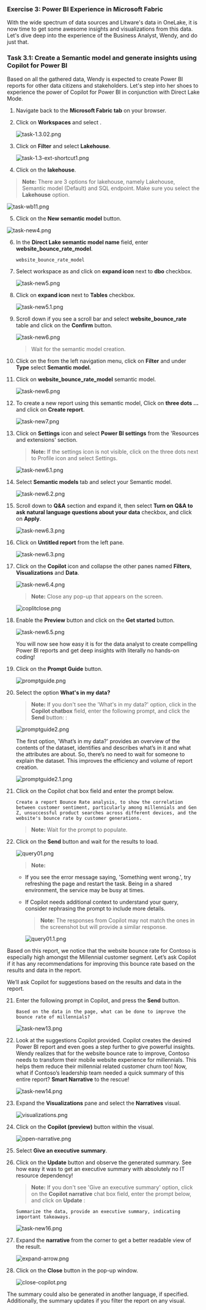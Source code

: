 
### Exercise 3: Power BI Experience in Microsoft Fabric

With the wide spectrum of data sources and Litware's data in OneLake, it is now time to get some awesome insights and visualizations from this data. Let's dive deep into the experience of the Business Analyst, Wendy, and do just that.
 
### Task 3.1: Create a Semantic model and generate insights using Copilot for Power BI

Based on all the gathered data, Wendy is expected to create Power BI reports for other data citizens and stakeholders. Let's step into her shoes to experience the power of Copilot for Power BI in conjunction with Direct Lake Mode.

1. Navigate back to the **Microsoft Fabric tab** on your browser.

2. Click on **Workspaces** and select **<inject key= "WorkspaceName" enableCopy="true"/>**.

   ![task-1.3.02.png](media/labMedia/task-1.3.02.png)

3. Click on **Filter** and select **Lakehouse**.

   ![task-1.3-ext-shortcut1.png](media/labMedia/task-1.3-ext-shortcut1.png)

4. Click on the **lakehouse**.

>**Note:** There are 3 options for lakehouse, namely Lakehouse, Semantic model (Default) and SQL endpoint. Make sure you select the **Lakehouse** option.

![task-wb11.png](media/labMedia/task-wb11.png)

5. Click on the **New semantic model** button. 

![task-new4.png](media/labMedia/task-new4.png)

6. In the **Direct Lake semantic model name** field, enter **website_bounce_rate_model**.

   ```BASH
   website_bounce_rate_model
   ```

8. Select workspace as **<inject key= "WorkspaceName" enableCopy="true"/>** and click on **expand icon** next to **dbo** checkbox.

   ![task-new5.png](media/labMedia/task-new5.png)

8. Click on **expand icon** next to **Tables** checkbox.

   ![task-new5.1.png](media/labMedia/task-new5.1.png)

9. Scroll down if you see a scroll bar and select **website_bounce_rate** table and click on the **Confirm** button. 

    ![task-new6.png](media/labMedia/task-new6.png)

   >Wait for the semantic model creation.

10. Click on the **<inject key= "WorkspaceName" enableCopy="true"/>** from the left navigation menu, click on **Filter** and under **Type** select **Semantic model.**

11. Click on **website_bounce_rate_model** semantic model.

    ![task-new6.png](media/labMedia/f56.png)

12. To create a new report using this semantic model, Click on **three dots ...** and click on **Create report**.

    ![task-new7.png](media/labMedia/f58.png)

11. Click on **Settings** icon and select **Power BI settings** from the 'Resources and extensions' section.

      >**Note:** If the settings icon is not visible, click on the three dots next to Profile icon and select Settings.


    ![task-new6.1.png](media/labMedia/task-new6.1.png)

12. Select **Semantic models** tab and select your Semantic model.

    ![task-new6.2.png](media/labMedia/task-new6.2.png)

13. Scroll down to **Q&A** section and expand it, then select **Turn on Q&A to ask natural language questions about your data** checkbox, and click on **Apply**.

    ![task-new6.3.png](media/labMedia/task-new6.3.png)

14. Click on **Untitled report** from the left pane.

    ![task-new6.3.png](media/labMedia/qna1.png)

15. Click on the **Copilot** icon and collapse the other panes named **Filters**, **Visualizations** and **Data**.

    ![task-new6.4.png](media/labMedia/task-new6.4.png)

    >**Note:** Close any pop-up that appears on the screen.

    ![coplitclose.png](media/labMedia/coplitclose.png)

16. Enable the **Preview** button and click on the **Get started** button.

    ![task-new6.5.png](media/labMedia/task-new6.5.png)

    You will now see how easy it is for the data analyst to create compelling Power BI reports and get deep insights with literally no hands-on coding!
	
17. Click on the **Prompt Guide** button.

    ![promptguide.png](media/labMedia/promptguide.png)  

18. Select the option **What's in my data?**

    > **Note:** If you don't see the 'What's in my data?' option, click in the **Copilot chatbox** field, enter the following prompt, and click the **Send** button: : 

    ![promptguide2.png](media/labMedia/promptguide2.png)

    The first option, 'What’s in my data?' provides an overview of the contents of the dataset, identifies and describes what’s in it and what the attributes are about. So, there’s no need to wait for someone to explain the dataset. This improves the efficiency and volume of report creation.

    ![promptguide2.1.png](media/labMedia/promptguide2.1.png)

19. Click on the Copilot chat box field and enter the prompt below.

      ```
      Create a report Bounce Rate analysis, to show the correlation between customer sentiment, particularly among millennials and Gen Z, unsuccessful product searches across different devices, and the website's bounce rate by customer generations.
      ```  

    >**Note:** Wait for the prompt to populate.

20. Click on the **Send** button and wait for the results to load. 

    ![query01.png](media/labMedia/query01.png)
	
    >**Note:** 
    - If you see the error message saying, 'Something went wrong.', try refreshing the page and restart the task. Being in a shared environment, the service may be busy at times.
    - If Copilot needs additional context to understand your query, consider rephrasing the prompt to include more details.

      >**Note:** The responses from Copilot may not match the ones in the screenshot but will provide a similar response.

      ![query01.1.png](media/labMedia/query01.1.png)

Based on this report, we notice that the website bounce rate for Contoso is especially high amongst the Millennial customer segment. Let’s ask Copilot if it has any recommendations for improving this bounce rate based on the results and data in the report.

We’ll ask Copilot for suggestions based on the results and data in the report. 

21. Enter the following prompt in Copilot, and press the **Send** button.

      ```
      Based on the data in the page, what can be done to improve the bounce rate of millennials?
      ```

	
    ![task-new13.png](media/labMedia/task-new13.png)
	
22. Look at the suggestions Copilot provided. Copilot creates the desired Power BI report and even goes a step further to give powerful insights. Wendy realizes that for the website bounce rate to improve, Contoso needs to transform their mobile website experience for millennials. This helps them reduce their millennial related customer churn too! Now, what if Contoso’s leadership team needed a quick summary of this entire report? **Smart Narrative** to the rescue! 
	
    ![task-new14.png](media/labMedia/task-new14.png)
	
23. Expand the **Visualizations** pane and select the **Narratives** visual. 

    ![visualizations.png](media/labMedia/visualizations.png)

24. Click on the **Copilot (preview)** button within the visual.

    ![open-narrative.png](media/labMedia/open-narrative.png)
	
25. Select **Give an executive summary**. 

26. Click on the **Update** button and observe the generated summary. See how easy it was to get an executive summary with absolutely no IT resource dependency!
 
    >**Note:** If you don't see 'Give an executive summary' option, click on the **Copilot narrative** chat box field, enter the prompt below, and click on **Update** :

      ```
      Summarize the data, provide an executive summary, indicating important takeaways.
      ```

    ![task-new16.png](media/labMedia/task-new16.png)

30. Expand the **narrative** from the corner to get a better readable view of the result.

    ![expand-arrow.png](media/labMedia/expand-arrow.png)

31. Click on the **Close** button in the pop-up window.

    ![close-copilot.png](media/labMedia/close-copilot.png)
	
The summary could also be generated in another language, if specified. Additionally, the summary updates if you filter the report on any visual.
